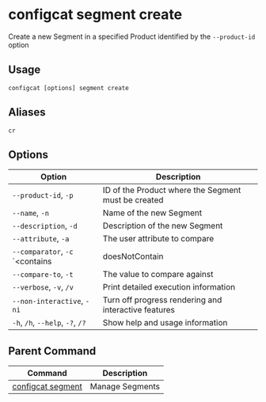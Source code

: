 # configcat segment create
Create a new Segment in a specified Product identified by the `--product-id` option
## Usage
```
configcat [options] segment create
```
## Aliases
`cr`
## Options
| Option | Description |
| ------ | ----------- |
| `--product-id`, `-p` | ID of the Product where the Segment must be created |
| `--name`, `-n` | Name of the new Segment |
| `--description`, `-d` | Description of the new Segment |
| `--attribute`, `-a` | The user attribute to compare |
| `--comparator`, `-c` `<contains|doesNotContain|isNotOneOf|isOneOf|numberDoesNotEqual|numberEquals|numberGreater|numberGreaterOrEquals|numberLess|numberLessOrEquals|semVerGreater|semVerGreaterOrEquals|semVerIsNotOneOf|semVerIsOneOf|semVerLess|semVerLessOrEquals|sensitiveIsNotOneOf|sensitiveIsOneOf>` | The comparison operator |
| `--compare-to`, `-t` | The value to compare against |
| `--verbose`, `-v`, `/v` | Print detailed execution information |
| `--non-interactive`, `-ni` | Turn off progress rendering and interactive features |
| `-h`, `/h`, `--help`, `-?`, `/?` | Show help and usage information |
## Parent Command
| Command | Description |
| ------ | ----------- |
| [configcat segment](configcat-segment.md) | Manage Segments |
